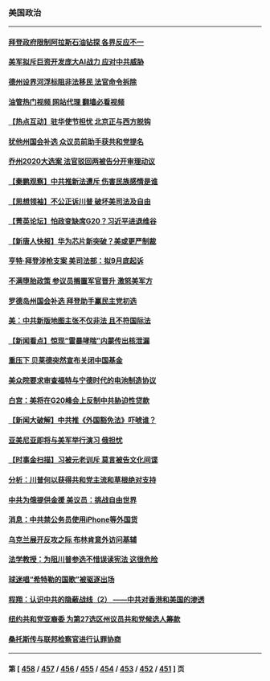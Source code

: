 ### 美国政治
---
#### [拜登政府限制阿拉斯石油钻探 各界反应不一](../../pages/ncid1078159/n14068590.md?09071645) 
#### [美军拟斥巨资开发庞大AI战力 应对中共威胁](../../pages/ncid1078159/n14068507.md?09071645) 
#### [德州设界河浮标阻非法移民 法官命令拆除](../../pages/ncid1078159/n14068463.md?09071645) 
#### [油管热门视频 网站代理 翻墙必看视频](http://138.2.39.72:81/youtube.html?epic-marker?09071645)
#### [【热点互动】驻华使节担忧 北京正与西方脱钩](../../pages/ncid1078159/n14068387.md?09071645) 
#### [犹他州国会补选 众议员前助手获共和党提名](../../pages/ncid1078159/n14068432.md?09071645) 
#### [乔州2020大选案 法官驳回两被告分开审理动议](../../pages/ncid1078159/n14068318.md?09071645) 
#### [【秦鹏观察】中共推新法遭斥 伤害民族感情是谁](../../pages/ncid1078159/n14068362.md?09071645) 
#### [【思想领袖】不公正诉川普 破坏美司法及自由](../../pages/ncid1078159/n14059786.md?09071645) 
#### [【菁英论坛】怕政变缺席G20？习近平进退维谷](../../pages/ncid1078159/n14068323.md?09071645) 
#### [【新唐人快报】华为芯片新突破？美或更严制裁](../../pages/ncid1078159/n14068306.md?09071645) 
#### [亨特·拜登涉枪支案 美司法部：拟9月底起诉](../../pages/ncid1078159/n14068356.md?09071645) 
#### [不满堕胎政策 参议员搁置军官晋升 激怒美军方](../../pages/ncid1078159/n14068289.md?09071645) 
#### [罗德岛州国会补选 拜登助手赢民主党初选](../../pages/ncid1078159/n14068240.md?09071645) 
#### [美：中共新版地图主张不仅非法 且不符国际法](../../pages/ncid1078159/n14068291.md?09071645) 
#### [【新闻看点】惊现“雷暴哮喘”内蒙传出核泄漏](../../pages/ncid1078159/n14068227.md?09071645) 
#### [重压下 贝莱德突然宣布关闭中国基金](../../pages/ncid1078159/n14068308.md?09071645) 
#### [美众院要求审查福特与宁德时代的电池制造协议](../../pages/ncid1078159/n14068277.md?09071645) 
#### [白宫：美将在G20峰会上反制中共胁迫性贷款](../../pages/ncid1078159/n14068264.md?09071645) 
#### [【新闻大破解】中共推《外国豁免法》吓唬谁？](../../pages/ncid1078159/n14068257.md?09071645) 
#### [亚美尼亚即将与美军举行演习 俄担忧](../../pages/ncid1078159/n14068278.md?09071645) 
#### [【时事金扫描】习被元老训斥 莫言被告文化间谍](../../pages/ncid1078159/n14068232.md?09071645) 
#### [分析：川普何以获得共和党主流和草根绝对支持](../../pages/ncid1078159/n14068228.md?09071645) 
#### [中共为俄提供金援 美议员：挑战自由世界](../../pages/ncid1078159/n14068182.md?09071645) 
#### [消息：中共禁公务员使用iPhone等外国货](../../pages/ncid1078159/n14068221.md?09071645) 
#### [乌克兰展开反攻之际 布林肯意外访问基辅](../../pages/ncid1078159/n14068052.md?09071645) 
#### [法学教授：为阻川普参选不惜误读宪法 这很危险](../../pages/ncid1078159/n14067724.md?09071645) 
#### [球迷唱“希特勒的国歌”被驱逐出场](../../pages/ncid1078159/n14068017.md?09071645) 
#### [程翔：认识中共的隐蔽战线（2） ——中共对香港和美国的渗透](../../pages/ncid1078159/n14067921.md?09071645) 
#### [纽约共和党亚裔委 为第27选区州议员共和党候选人筹款](../../pages/ncid1078159/n14067826.md?09071645) 
#### [桑托斯传与联邦检察官进行认罪协商](../../pages/ncid1078159/n14067848.md?09071645) 

---
#### 第 [ [458](./458.md?09071645) / [457](./457.md?09071645) / [456](./456.md?09071645) / [455](./455.md?09071645) / [454](./454.md?09071645) / [453](./453.md?09071645) / [452](./452.md?09071645) / [451](./451.md?09071645) ] 页
